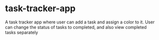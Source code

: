 # task-tracker-app

A task tracker app where user can add a task and assign a color to it. User can change the status of tasks to completed, and also view completed tasks separately
